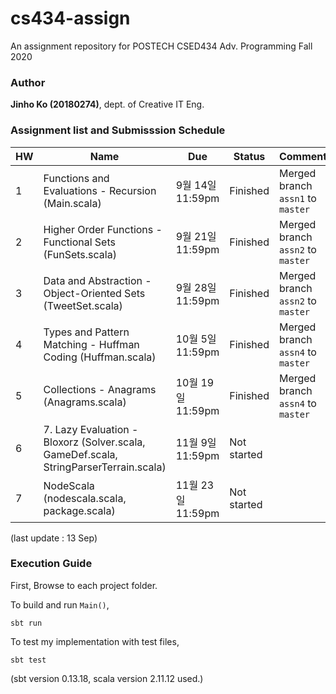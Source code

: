 # cs434-assign
An assignment repository for POSTECH CSED434 Adv. Programming Fall 2020

### Author
**Jinho Ko (20180274)**, dept. of Creative IT Eng. 

### Assignment list and Submisssion Schedule
| HW | Name                                                                                  | Due               | Status      | Comment |
|----|---------------------------------------------------------------------------------------|-------------------|-------------|---------|
| 1  | Functions and Evaluations - Recursion (Main.scala)                                    | 9월 14일 11:59pm  | Finished | Merged branch `assn1` to `master`        |
| 2  | Higher Order Functions - Functional Sets (FunSets.scala)                              | 9월 21일 11:59pm  | Finished | Merged branch `assn2` to `master`        |
| 3  | Data and Abstraction - Object-Oriented Sets (TweetSet.scala)                          | 9월 28일 11:59pm  | Finished | Merged branch `assn2` to `master`        |
| 4  | Types and Pattern Matching - Huffman Coding (Huffman.scala)                           | 10월 5일 11:59pm  | Finished | Merged branch `assn4` to `master`        |
| 5  | Collections - Anagrams (Anagrams.scala)                                               | 10월 19일 11:59pm | Finished | Merged branch `assn4` to `master`        |
| 6  | 7. Lazy Evaluation - Bloxorz (Solver.scala, GameDef.scala, StringParserTerrain.scala) | 11월 9일 11:59pm  | Not started |         |
| 7  | NodeScala (nodescala.scala, package.scala)                                            | 11월 23일 11:59pm | Not started |         |

(last update : 13 Sep)

### Execution Guide

First, Browse to each project folder.

To build and run `Main()`,
```
sbt run
```
To test my implementation with test files,
```
sbt test
```
(sbt version 0.13.18, scala version 2.11.12 used.)
